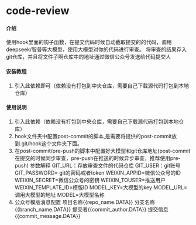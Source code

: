 # code-review

#### 介绍
使用hook里面的钩子函数，在提交代码时候自动截取提交的的代码，调用deepseek/智普等大模型，使用大模型对你的代码进行审查。
将审查的结果存入git仓库，并且将文件子啊仓库中的地址通过微信公众号发送给代码提交人


#### 安装教程

1.  引入此依赖即可（依赖没有打包到中央仓库，需要自己下载源代码打包到本地仓库）


#### 使用说明

1.  引入此依赖（依赖没有打包到中央仓库，需要自己下载源代码打包到本地仓库）
2.  hook文件夹中配置post-commit的脚本,是需要将提供的post-commit放到.git/hook这个文件夹下面。
3.  在post-commit/pre-push的脚本中配置好大模型和git仓库地址(post-commit在提交的时候同步审查，pre-push在推送的时候异步审查，推荐使用pre-push)
    参数解释
    GIT_URL：存放审查文件的代码仓库
    GIT_USER：git账号
    GIT_PASSWORD= git的密码或者token
    WEIXIN_APPID=微信公众号的ID
    WEIXIN_SECRET=微信公众号的密钥
    WEIXIN_TOUSER=推送用户
    WEIXIN_TEMPLATE_ID=模版ID
    MODEL_KEY=大模型的key
    MODEL_URL=调用大模型的地址
    MODEL=大模型名称
5. 公众号模版消息配置 
   项目名称{{repo_name.DATA}} 分支名称{{branch_name.DATA}} 提交者{{commit_author.DATA}} 提交信息{{commit_message.DATA}}


